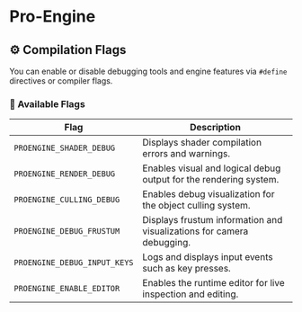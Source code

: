 # Pro-Engine

## ⚙️ Compilation Flags

You can enable or disable debugging tools and engine features via `#define` directives or compiler flags.

### 🔧 Available Flags

| Flag                          | Description                                                                 |
|------------------------------|-----------------------------------------------------------------------------|
| `PROENGINE_SHADER_DEBUG`     | Displays shader compilation errors and warnings.                            |
| `PROENGINE_RENDER_DEBUG`     | Enables visual and logical debug output for the rendering system.           |
| `PROENGINE_CULLING_DEBUG`    | Enables debug visualization for the object culling system.                  |
| `PROENGINE_DEBUG_FRUSTUM`    | Displays frustum information and visualizations for camera debugging.       |
| `PROENGINE_DEBUG_INPUT_KEYS` | Logs and displays input events such as key presses.                         |
| `PROENGINE_ENABLE_EDITOR`    | Enables the runtime editor for live inspection and editing.                 |